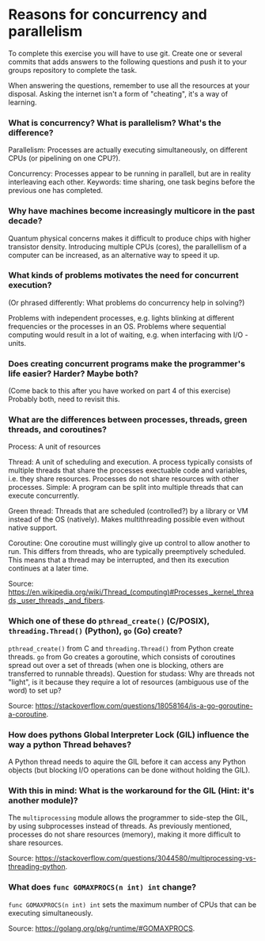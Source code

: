 # Reasons for concurrency and parallelism


To complete this exercise you will have to use git. Create one or several commits that adds answers to the following questions and push it to your groups repository to complete the task.

When answering the questions, remember to use all the resources at your disposal. Asking the internet isn't a form of "cheating", it's a way of learning.

 ### What is concurrency? What is parallelism? What's the difference?
 Parallelism: Processes are actually executing simultaneously, on different CPUs (or pipelining on one CPU?).
 
 Concurrency: Processes appear to be running in parallell, but are in reality interleaving each other. Keywords: time sharing, one task begins before the previous one has completed.
 
 ### Why have machines become increasingly multicore in the past decade?
 Quantum physical concerns makes it difficult to produce chips with higher transistor density. Introducing multiple CPUs (cores), the parallellism of a computer can be increased, as an alternative way to speed it up. 
 
 ### What kinds of problems motivates the need for concurrent execution?
 (Or phrased differently: What problems do concurrency help in solving?)
 
 Problems with independent processes, e.g. lights blinking at different frequencies or the processes in an OS. Problems where sequential computing would result in a lot of waiting, e.g. when interfacing with I/O - units.
 
 ### Does creating concurrent programs make the programmer's life easier? Harder? Maybe both?
 (Come back to this after you have worked on part 4 of this exercise)
 Probably both, need to revisit this.
 
 ### What are the differences between processes, threads, green threads, and coroutines?
 Process: A unit of resources

 Thread: A unit of scheduling and execution. A process typically consists of multiple threads that share the processes exectuable code and variables, i.e. they share resources. Processes do not share resources with other processes. Simple: A program can be split into multiple threads that can execute concurrently. 

 Green thread: Threads that are scheduled (controlled?) by a library or VM instead of the OS (natively). Makes multithreading possible even without native support.

 Coroutine: One coroutine must willingly give up control to allow another to run. This differs from threads, who are typically preemptively scheduled. This means that a thread may be interrupted, and then its execution continues at a later time.

 Source: https://en.wikipedia.org/wiki/Thread_(computing)#Processes,_kernel_threads,_user_threads,_and_fibers.
 
 ### Which one of these do `pthread_create()` (C/POSIX), `threading.Thread()` (Python), `go` (Go) create?
 `pthread_create()` from C and `threading.Thread()` from Python create threads. `go` from Go creates a goroutine, which consists of coroutines spread out over a set of threads (when one is blocking, others are transferred to runnable threads). Question for studass: Why are threads not "light", is it because they require a lot of resources (ambiguous use of the word) to set up?  
 
 Source: https://stackoverflow.com/questions/18058164/is-a-go-goroutine-a-coroutine.
 
 ### How does pythons Global Interpreter Lock (GIL) influence the way a python Thread behaves?
 A Python thread needs to aquire the GIL before it can access any Python objects (but blocking I/O operations can be done without holding the GIL).
 
 ### With this in mind: What is the workaround for the GIL (Hint: it's another module)?
 The `multiprocessing` module allows the programmer to side-step the GIL, by using subprocesses instead of threads. As previously mentioned, processes do not share resources (memory), making it more difficult to share resources.
 
 Source: https://stackoverflow.com/questions/3044580/multiprocessing-vs-threading-python.
 
 ### What does `func GOMAXPROCS(n int) int` change? 
 `func GOMAXPROCS(n int) int` sets the maximum number of CPUs that can be executing simultaneously. 
 
 Source: https://golang.org/pkg/runtime/#GOMAXPROCS.
